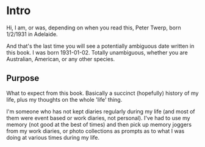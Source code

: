 # Intro
Hi, I am, or was, depending on when you read this, Peter Twerp, born 1/2/1931 in Adelaide.

And that's the last time you will see a potentially ambiguous date written in this book. I was born 1931-01-02. Totally unambiguous, whether you are Australian, American, or any other species.

## Purpose
What to expect from this book. Basically a succinct (hopefully) history of my life, plus my thoughts on the whole 'life' thing. 

I'm someone who has not kept diaries regularly during my life (and most of them were event based or work diaries, not personal). I've had to use my memory (not good at the best of times) and then pick up memory joggers from my work diaries, or photo collections as prompts as to what I was doing at various times during my life. 
